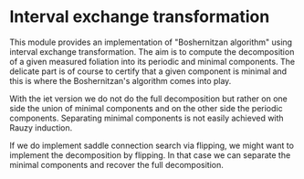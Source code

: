Interval exchange transformation
================================

This module provides an implementation of "Boshernitzan algorithm" using
interval exchange transformation. The aim is to compute the decomposition
of a given measured foliation into its periodic and minimal components. The
delicate part is of course to certify that a given component is minimal and
this is where the Boshernitzan's algorithm comes into play.

With the iet version we do not do the full decomposition but rather on
one side the union of minimal components and on the other side the
periodic components. Separating minimal components is not easily achieved
with Rauzy induction.

If we do implement saddle connection search via flipping, we might want
to implement the decomposition by flipping. In that case we can separate
the minimal components and recover the full decomposition.
